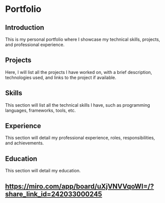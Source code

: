 # Portfolio

## Introduction
This is my personal portfolio where I showcase my technical skills, projects, and professional experience.

## Projects
Here, I will list all the projects I have worked on, with a brief description, technologies used, and links to the project if available.

## Skills
This section will list all the technical skills I have, such as programming languages, frameworks, tools, etc.

## Experience
This section will detail my professional experience, roles, responsibilities, and achievements.

## Education
This section will detail my education.

## https://miro.com/app/board/uXjVNVVqoWI=/?share_link_id=242033000245
